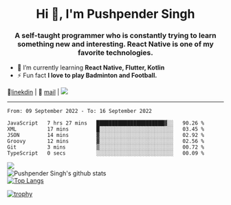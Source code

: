 <h1 align="center">Hi 👋, I'm Pushpender Singh</h1>
<h3 align="center">A self-taught programmer who is constantly trying to learn something new and interesting. React Native is one of my favorite technologies.</h3>

- 🌱 I’m currently learning **React Native, Flutter, Kotlin**
- ⚡ Fun fact **I love to play Badminton and Football.**

👔[linekdin](https://www.linkedin.com/in/pushpender-singh-240061202/) | 📧 [mail](mailto:pushpendersingh@p2devs.com) | ![](https://komarev.com/ghpvc/?username=pushpender-singh-ap&color=blue)


---

<!--START_SECTION:waka-->

```text
From: 09 September 2022 - To: 16 September 2022

JavaScript   7 hrs 27 mins   ██████████████████████▓░░   90.26 %
XML          17 mins         █░░░░░░░░░░░░░░░░░░░░░░░░   03.45 %
JSON         14 mins         ▓░░░░░░░░░░░░░░░░░░░░░░░░   02.92 %
Groovy       12 mins         ▓░░░░░░░░░░░░░░░░░░░░░░░░   02.56 %
Git          3 mins          ▒░░░░░░░░░░░░░░░░░░░░░░░░   00.72 %
TypeScript   0 secs          ░░░░░░░░░░░░░░░░░░░░░░░░░   00.09 %
```

<!--END_SECTION:waka-->

<img align="left" src="https://github-readme-streak-stats.herokuapp.com/?user=pushpender-singh-ap&theme=dark" /></br>
![Pushpender Singh's github stats](https://github-readme-stats.vercel.app/api?username=pushpender-singh-ap&show_icons=true&theme=radical&count_private=true)</br>
[![Top Langs](https://github-readme-stats.vercel.app/api/top-langs/?username=pushpender-singh-ap&theme=radical)](https://github.com/pushpender-singh-ap/github-readme-stats)

[![trophy](https://github-profile-trophy.vercel.app/?username=pushpender-singh-ap&theme=radical)](https://github.com/pushpender-singh-ap/pushpender-singh-ap)
